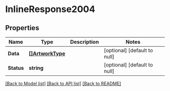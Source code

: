 # InlineResponse2004

## Properties
Name | Type | Description | Notes
------------ | ------------- | ------------- | -------------
**Data** | [**[]ArtworkType**](ArtworkType.md) |  | [optional] [default to null]
**Status** | **string** |  | [optional] [default to null]

[[Back to Model list]](../README.md#documentation-for-models) [[Back to API list]](../README.md#documentation-for-api-endpoints) [[Back to README]](../README.md)

